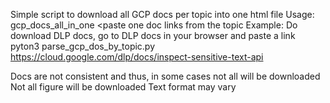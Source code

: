 Simple script to download all GCP docs per topic into one html file
Usage: gcp_docs_all_in_one <paste one doc links from the topic
Example: Do download DLP docs, go to DLP docs in your browser and paste a link
         pyton3 parse_gcp_dos_by_topic.py https://cloud.google.com/dlp/docs/inspect-sensitive-text-api
 
Docs are not consistent and thus, in some cases not all will be downloaded
Not all figure will be downloaded
Text format may vary